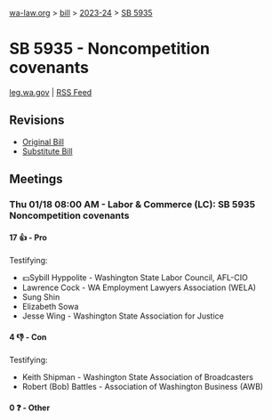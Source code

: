 [wa-law.org](/) > [bill](/bill/) > [2023-24](/bill/2023-24/) > [SB 5935](/bill/2023-24/sb/5935/)

# SB 5935 - Noncompetition covenants
[leg.wa.gov](https://app.leg.wa.gov/billsummary?BillNumber=5935&Year=2023&Initiative=false) | [RSS Feed](./rss.xml)

## Revisions
* [Original Bill](1/)
* [Substitute Bill](S/)

## Meetings
### Thu 01/18 08:00 AM - Labor & Commerce (LC): SB 5935 Noncompetition covenants
#### 17 👍 - Pro
Testifying:
* 💵Sybill Hyppolite - Washington State Labor Council, AFL-CIO
* Lawrence Cock - WA Employment Lawyers Association (WELA)
* Sung Shin
* Elizabeth Sowa
* Jesse Wing - Washington State Association for Justice

#### 4 👎 - Con
Testifying:
* Keith Shipman - Washington State Association of Broadcasters
* Robert (Bob) Battles - Association of Washington Business (AWB)

#### 0 ❓ - Other
